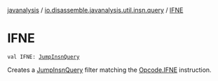 [javanalysis](../index.md) / [io.disassemble.javanalysis.util.insn.query](index.md) / [IFNE](./-i-f-n-e.md)

# IFNE

`val IFNE: `[`JumpInsnQuery`](-jump-insn-query/index.md)

Creates a [JumpInsnQuery](-jump-insn-query/index.md) filter matching the [Opcode.IFNE](#) instruction.

